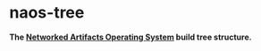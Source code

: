 # naos-tree

**The [Networked Artifacts Operating System](https://github.com/shiftr-io/naos) build tree structure.**
